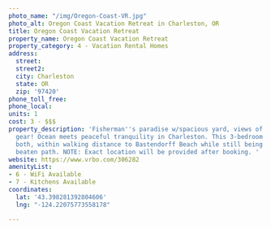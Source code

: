 ```yaml
---
photo_name: "/img/Oregon-Coast-VR.jpg"
photo_alt: Oregon Coast Vacation Retreat in Charleston, OR
title: Oregon Coast Vacation Retreat
property_name: Oregon Coast Vacation Retreat
property_category: 4 - Vacation Rental Homes
address:
  street: 
  street2: 
  city: Charleston
  state: OR
  zip: '97420'
phone_toll_free: 
phone_local: 
units: 1
cost: 3 - $$$
property_description: 'Fisherman''s paradise w/spacious yard, views of nature & crabbing
  gear! Ocean meets peaceful tranquility in Charleston. This 3-bedroom home offers
  both, within walking distance to Bastendorff Beach while still being just off the
  beaten path. NOTE: Exact location will be provided after booking. '
website: https://www.vrbo.com/306282
amenityList:
- 6 - WiFi Available
- 7 - Kitchens Available
coordinates:
  lat: '43.398281392804606'
  lng: "-124.22075773558178"

---
```

